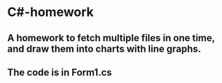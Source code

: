 # C#-homework
## A homework to fetch multiple files in one time, and draw them into charts with line graphs.
## The code is in Form1.cs
